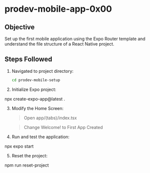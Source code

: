 # prodev-mobile-app-0x00

## Objective
Set up the first mobile application using the Expo Router template and understand the file structure of a React Native project.

## Steps Followed

1. Navigated to project directory:
   ```bash
   cd prodev-mobile-setup


2.  Initialize Expo project:

npx create-expo-app@latest .


3. Modify the Home Screen:

   > Open app/(tabs)/index.tsx

   > Change Welcome! to First App Created

4. Run and test the application:

npx expo start


5. Reset the project:

npm run reset-project
